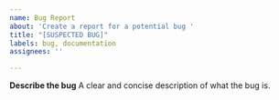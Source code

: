 ```yaml
---
name: Bug Report
about: 'Create a report for a potential bug '
title: "[SUSPECTED BUG]"
labels: bug, documentation
assignees: ''

---
```


**Describe the bug**
A clear and concise description of what the bug is.
